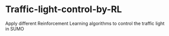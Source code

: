 # Traffic-light-control-by-RL
Apply different Reinforcement Learning algorithms to control the traffic light in SUMO
